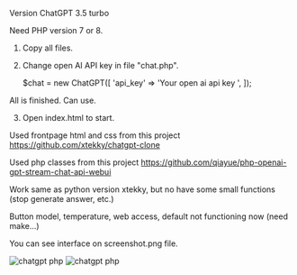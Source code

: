 Version ChatGPT 3.5 turbo

Need PHP version 7 or 8.

1) Copy all files. 
2) Change open AI API key in file "chat.php". 
 
   $chat = new ChatGPT([
   'api_key' => 'Your open ai api key ',
]);

All is finished. Can use.


3) Open index.html to start.


Used frontpage html and css from this project
https://github.com/xtekky/chatgpt-clone


Used php classes from this project
https://github.com/qiayue/php-openai-gpt-stream-chat-api-webui


Work same as python version xtekky, but no have some small functions (stop generate answer, etc.)

Button model, temperature, web access, default not functioning now (need make...)

You can see interface on screenshot.png file.

<img src="https://github.com/alexsky177/chatgpt/blob/main/screen_light.jpg?raw=true" alt="chatgpt php"/>
<img src="https://github.com/alexsky177/chatgpt/blob/main/screen_dark.jpg?raw=true" alt="chatgpt php"/>
